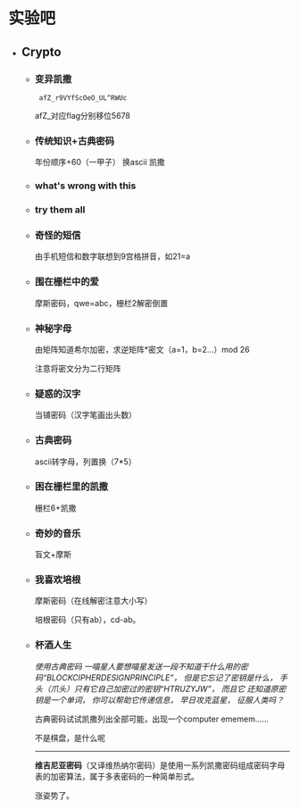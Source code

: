 # **实验吧**
- ## Crypto
   - ### 变异凯撒
          afZ_r9VYfScOeO_UL^RWUc 
     afZ_对应flag分别移位5678
   - ### 传统知识+古典密码
     年份顺序+60（一甲子）                       换ascii
     凯撒

   - ###  what's wrong with this
   
   - ### try them all
   
   -  ### 奇怪的短信
      由手机短信和数字联想到9宫格拼音，如21=a
     
    - ### 围在栅栏中的爱
      摩斯密码，qwe=abc，栅栏2解密倒置
    - ### 神秘字母
      由矩阵知道希尔加密，求逆矩阵*密文（a=1，b=2...）mod 26
      
      注意将密文分为二行矩阵
    - ### 疑惑的汉字
      当铺密码（汉字笔画出头数）
    - ### 古典密码
      ascii转字母，列置换（7*5）
    - ### 困在栅栏里的凯撒
      栅栏6+凯撒
    - ### 奇妙的音乐
      盲文+摩斯
    - ### 我喜欢培根
      摩斯密码（在线解密注意大小写）

      培根密码（只有ab），cd-ab。
    - ### 杯酒人生
         *使用古典密码 
         一喵星人要想喵星发送一段不知道干什么用的密码“BLOCKCIPHERDESIGNPRINCIPLE”，
         但是它忘记了密钥是什么， 手头（爪头）只有它自己加密过的密钥“HTRUZYJW”， 而且它
         还知道原密钥是一个单词， 你可以帮助它传递信息， 早日攻克蓝星， 征服人类吗？*
         
        古典密码试试凯撒列出全部可能，出现一个computer
        ememem......
                               
        不是棋盘，是什么呢
        ***
        **维吉尼亚密码**（又译维热纳尔密码）是使用一系列凯撒密码组成密码字母表的加密算法，属于多表密码的一种简单形式。
        
        涨姿势了。
